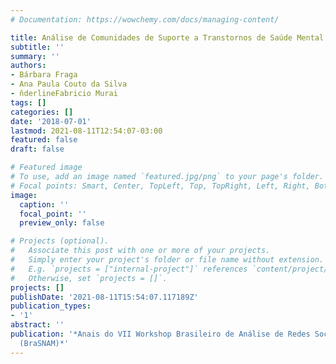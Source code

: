 ```yaml
---
# Documentation: https://wowchemy.com/docs/managing-content/

title: Análise de Comunidades de Suporte a Transtornos de Saúde Mental no Reddit
subtitle: ''
summary: ''
authors:
- Bárbara Fraga
- Ana Paula Couto da Silva
- n̆derlineFabricio Murai
tags: []
categories: []
date: '2018-07-01'
lastmod: 2021-08-11T12:54:07-03:00
featured: false
draft: false

# Featured image
# To use, add an image named `featured.jpg/png` to your page's folder.
# Focal points: Smart, Center, TopLeft, Top, TopRight, Left, Right, BottomLeft, Bottom, BottomRight.
image:
  caption: ''
  focal_point: ''
  preview_only: false

# Projects (optional).
#   Associate this post with one or more of your projects.
#   Simply enter your project's folder or file name without extension.
#   E.g. `projects = ["internal-project"]` references `content/project/deep-learning/index.md`.
#   Otherwise, set `projects = []`.
projects: []
publishDate: '2021-08-11T15:54:07.117189Z'
publication_types:
- '1'
abstract: ''
publication: '*Anais do VII Workshop Brasileiro de Análise de Redes Sociais e Mineração
  (BraSNAM)*'
---
```

